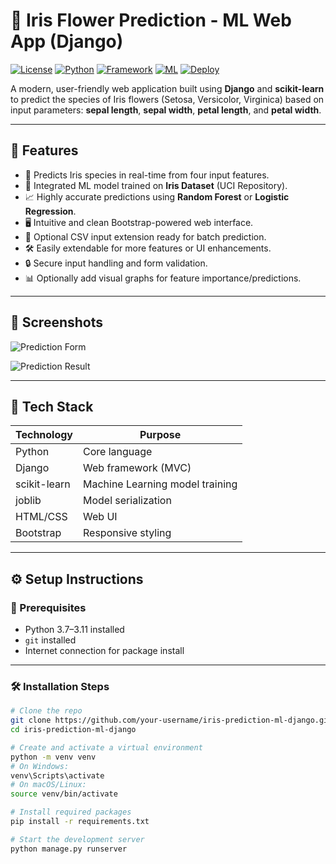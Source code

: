 # 🌸 Iris Flower Prediction - ML Web App (Django)

[![License](https://img.shields.io/badge/license-Apache--2.0-blue.svg)](LICENSE)
[![Python](https://img.shields.io/badge/python-3.7--3.11-blue.svg)](https://www.python.org/)
[![Framework](https://img.shields.io/badge/framework-Django-green.svg)](https://www.djangoproject.com/)
[![ML](https://img.shields.io/badge/ML-sklearn-orange.svg)](https://scikit-learn.org/)
[![Deploy](https://img.shields.io/badge/deploy-Railway-informational.svg)](https://railway.app/)

A modern, user-friendly web application built using **Django** and **scikit-learn** to predict the species of Iris flowers (Setosa, Versicolor, Virginica) based on input parameters: **sepal length**, **sepal width**, **petal length**, and **petal width**.

---

## 🚀 Features

- 🌼 Predicts Iris species in real-time from four input features.
- 🔬 Integrated ML model trained on **Iris Dataset** (UCI Repository).
- 📈 Highly accurate predictions using **Random Forest** or **Logistic Regression**.
- 🖥️ Intuitive and clean Bootstrap-powered web interface.
- 📂 Optional CSV input extension ready for batch prediction.
- 🛠 Easily extendable for more features or UI enhancements.
- 🔒 Secure input handling and form validation.
- 📊 Optionally add visual graphs for feature importance/predictions.

---

## 📸 Screenshots

![Prediction Form](https://github.com/user-attachments/assets/46250771-7b86-4e72-ad2a-35c6818659ca)

![Prediction Result](https://github.com/user-attachments/assets/60992c7e-ff3c-44a8-9dba-3ba4bfee9721)

---

## 🧠 Tech Stack

| Technology     | Purpose                        |
|----------------|--------------------------------|
| Python         | Core language                  |
| Django         | Web framework (MVC)            |
| scikit-learn   | Machine Learning model training|
| joblib         | Model serialization            |
| HTML/CSS       | Web UI                         |
| Bootstrap      | Responsive styling             |

---

## ⚙️ Setup Instructions

### 🔧 Prerequisites

- Python 3.7–3.11 installed
- `git` installed
- Internet connection for package install

---

### 🛠️ Installation Steps

```bash
# Clone the repo
git clone https://github.com/your-username/iris-prediction-ml-django.git
cd iris-prediction-ml-django

# Create and activate a virtual environment
python -m venv venv
# On Windows:
venv\Scripts\activate
# On macOS/Linux:
source venv/bin/activate

# Install required packages
pip install -r requirements.txt

# Start the development server
python manage.py runserver
